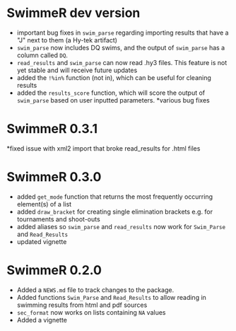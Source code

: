 # SwimmeR dev version
* important bug fixes in `swim_parse` regarding importing results that have a "J" next to them (a Hy-tek artifact)
* `swim_parse` now includes DQ swims, and the output of `swim_parse` has a column called `DQ`.
* `read_results` and `swim_parse` can now read .hy3 files.  This feature is not yet stable and will receive future updates
* added the `!%in%` function (not in), which can be useful for cleaning results
* added the `results_score` function, which will score the output of `swim_parse` based on user inputted parameters.
*various bug fixes

# SwimmeR 0.3.1
*fixed issue with xml2 import that broke read_results for .html files

# SwimmeR 0.3.0
* added `get_mode` function that returns the most frequently occurring element(s) of a list
* added `draw_bracket` for creating single elimination brackets e.g. for tournaments and shoot-outs
* added aliases so `swim_parse` and `read_results` now work for `Swim_Parse` and `Read_Results`
* updated vignette


# SwimmeR 0.2.0
* Added a `NEWS.md` file to track changes to the package.
* Added functions `Swim_Parse` and `Read_Results` to allow reading in swimming results from html and pdf sources
* `sec_format` now works on lists containing `NA` values
* Added a vignette

